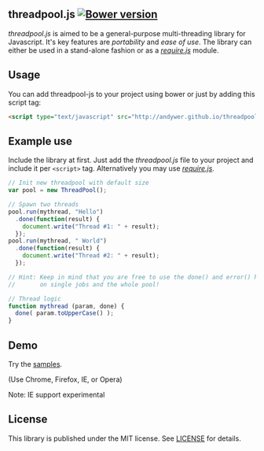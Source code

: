 ## threadpool.js [![Bower version](https://badge.fury.io/bo/threadpool-js.svg)](http://badge.fury.io/bo/threadpool-js)

_threadpool.js_ is aimed to be a general-purpose multi-threading library for Javascript.
It's key features are *portability* and *ease of use*. The library can either be used in a stand-alone fashion or as a *[require.js](http://requirejs.org/)* module.

## Usage

You can add threadpool-js to your project using bower or just by adding this script tag:

```html
<script type="text/javascript" src="http://andywer.github.io/threadpool-js/threadpool.min.js"></script>
```

## Example use

Include the library at first. Just add the *threadpool.js* file to your project and include it per `<script>` tag.
Alternatively you may use *[require.js](http://requirejs.org/)*.

```javascript
// Init new threadpool with default size
var pool = new ThreadPool();

// Spawn two threads
pool.run(mythread, "Hello")
  .done(function(result) {
    document.write("Thread #1: " + result);
  });
pool.run(mythread, " World")
  .done(function(result) {
    document.write("Thread #2: " + result);
  });

// Hint: Keep in mind that you are free to use the done() and error() handlers
//       on single jobs and the whole pool!

// Thread logic
function mythread (param, done) {
  done( param.toUpperCase() );
}
```

## Demo

Try the [samples](http://andywer.github.io/threadpool-js/samples/index.html).

(Use Chrome, Firefox, IE, or Opera)

Note: IE support experimental

## License

This library is published under the MIT license. See [LICENSE](https://raw.githubusercontent.com/andywer/threadpool-js/master/LICENSE) for details.
